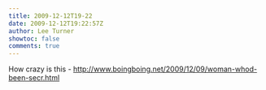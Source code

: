 ```yaml
---
title: 2009-12-12T19-22
date: 2009-12-12T19:22:57Z
author: Lee Turner
showtoc: false
comments: true
---
```


How crazy is this - http://www.boingboing.net/2009/12/09/woman-whod-been-secr.html

